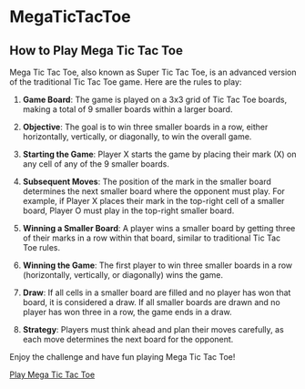 # MegaTicTacToe

## How to Play Mega Tic Tac Toe

Mega Tic Tac Toe, also known as Super Tic Tac Toe, is an advanced version of the traditional Tic Tac Toe game. Here are the rules to play:

1. **Game Board**: The game is played on a 3x3 grid of Tic Tac Toe boards, making a total of 9 smaller boards within a larger board.

2. **Objective**: The goal is to win three smaller boards in a row, either horizontally, vertically, or diagonally, to win the overall game.

3. **Starting the Game**: Player X starts the game by placing their mark (X) on any cell of any of the 9 smaller boards.

4. **Subsequent Moves**: The position of the mark in the smaller board determines the next smaller board where the opponent must play. For example, if Player X places their mark in the top-right cell of a smaller board, Player O must play in the top-right smaller board.

5. **Winning a Smaller Board**: A player wins a smaller board by getting three of their marks in a row within that board, similar to traditional Tic Tac Toe rules.

6. **Winning the Game**: The first player to win three smaller boards in a row (horizontally, vertically, or diagonally) wins the game.

7. **Draw**: If all cells in a smaller board are filled and no player has won that board, it is considered a draw. If all smaller boards are drawn and no player has won three in a row, the game ends in a draw.

8. **Strategy**: Players must think ahead and plan their moves carefully, as each move determines the next board for the opponent.

Enjoy the challenge and have fun playing Mega Tic Tac Toe!

[Play Mega Tic Tac Toe](https://xhram.github.io/MegaTicTacToe/)